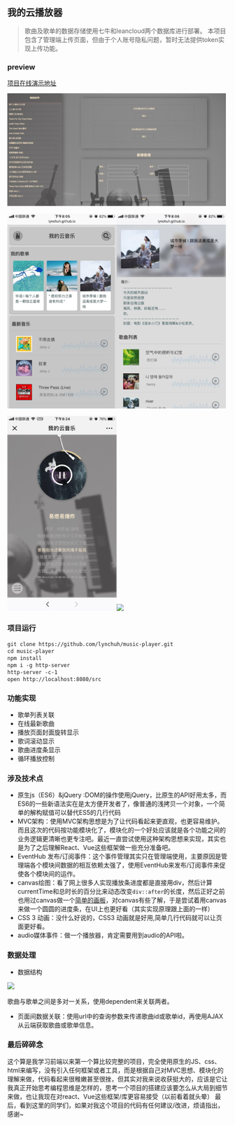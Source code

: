 ## 我的云播放器
> 歌曲及歌单的数据存储使用七牛和leancloud两个数据库进行部署。
本项目包含了管理端上传页面，但由于个人账号隐私问题，暂时无法提供token实现上传功能。
### preview
[项目在线演示地址](https://lynchuh.github.io/projectPreview/music-player/)

<img src="./previewImg/admin.png" width="500px"/>

<img src="./previewImg/index.jpg" width="250px"/><img src="./previewImg/songlist.jpg" width="250px"/>

<img src="./previewImg/songPlaying.jpg" width="250px"/><img src="./previewImg/songPlaying.gif" width="250px"/>

### 项目运行
```
git clone https://github.com/lynchuh/music-player.git
cd music-player
npm install
npm i -g http-server 
http-server -c-1
open http://localhost:8080/src
```
### 功能实现
- 歌单列表关联
- 在线最新歌曲
- 播放页面封面旋转显示
- 歌词滚动显示
- 歌曲进度条显示
- 循环播放控制

### 涉及技术点
- 原生js（ES6）&jQuery :DOM的操作使用jQuery，比原生的API好用太多，而ES6的一些新语法实在是太方便开发者了，像普通的浅拷贝一个对象，一个简单的解构赋值可以替代ES5的几行代码
- MVC架构：使用MVC架构思想是为了让代码看起来更直观，也更容易维护。而且这次的代码按功能模块化了，模块化的一个好处应该就是各个功能之间的业务逻辑更清晰也更专注吧。最近一直尝试使用这种架构思想来实现，其实也是为了之后理解React、Vue这些框架做一些充分准备吧。
- EventHub 发布/订阅事件：这个事件管理其实只在管理端使用，主要原因是管理端各个模块间数据的相互依赖太强了，使用EventHub来发布/订阅事件来促使各个模块间的运作。
- canvas绘图：看了网上很多人实现播放条进度都是直接用div，然后计算currentTime和总时长的百分比来动态改变`div::after`的长度，然后正好之前也用过canvas做一个[简单的画板](https://github.com/lynchuh/canvas-demo)，对canvas有些了解，于是尝试着用canvas来做一个圆圆的进度条，在UI上也更好看（其实实现原理跟上面的一样）
- CSS 3 动画：没什么好说的，CSS3 动画就是好用,简单几行代码就可以让页面更好看。
- audio媒体事件：做一个播放器，肯定需要用到audio的API啦。

### 数据处理
 - 数据结构
<img src="http://pdoyygimo.bkt.clouddn.com/3.png" width="500px"/>

 歌曲与歌单之间是多对一关系，使用dependent来关联两者。
 
 - 页面间数据关联：使用url中的查询参数来传递歌曲id或歌单id，再使用AJAX从云端获取歌曲或歌单信息。
 
 
 ### 最后碎碎念
 
 这个算是我学习前端以来第一个算比较完整的项目，完全使用原生的JS、css、html来编写，没有引入任何框架或者工具，而是根据自己对MVC思想、模块化的理解来做，代码看起来很稚嫩甚至很挫，但其实对我来说收获挺大的，应该是它让我真正开始思考编程思维是怎样的，思考一个项目的搭建应该要怎么从大局到细节来做，也让我现在对react、Vue这些框架/库更容易接受（以前看着就头晕）
 最后，看到这里的同学们，如果对我这个项目的代码有任何建议/改进，烦请指出，感谢~
 
